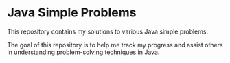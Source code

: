 # Java Simple Problems

This repository contains my solutions to various Java simple problems. 

The goal of this repository is to help me track my progress and assist others in understanding problem-solving techniques in Java.

